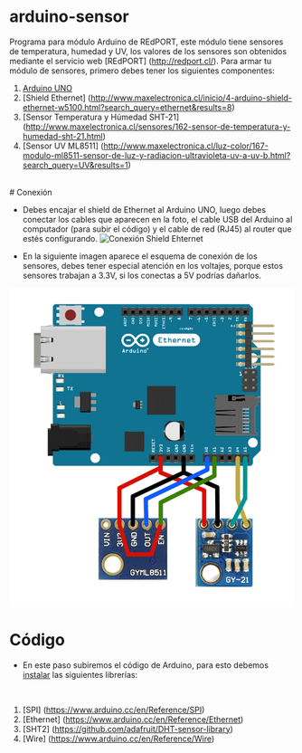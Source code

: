 # arduino-sensor
Programa para módulo Arduino de REdPORT, este módulo tiene sensores de temperatura, humedad y UV, los valores de los sensores son obtenidos mediante el servicio web [REdPORT] (http://redport.cl/). Para armar tu módulo de sensores, primero debes tener los siguientes componentes:

1. [Arduino UNO](http://www.maxelectronica.cl/inicio/25-arduino-uno-r3-cable-usb-5-cables-m-m-5-cables-h-h.html)
2. [Shield Ethernet] (http://www.maxelectronica.cl/inicio/4-arduino-shield-ethernet-w5100.html?search_query=ethernet&results=8)
3. [Sensor Temperatura y Húmedad SHT-21] (http://www.maxelectronica.cl/sensores/162-sensor-de-temperatura-y-humedad-sht-21.html)
4. [Sensor UV ML8511] (http://www.maxelectronica.cl/luz-color/167-modulo-ml8511-sensor-de-luz-y-radiacion-ultravioleta-uv-a-uv-b.html?search_query=UV&results=1)

</br>
# Conexión 

* Debes encajar el shield de Ethernet al Arduino UNO, luego debes conectar los cables que aparecen en la foto, el cable USB del Arduino al computador (para subir el código) y el cable de red (RJ45) al router que estés configurando. 
![Conexión Shield Ehternet](http://microfun.es/img/web5.jpg "Conexión Shield Ehternet")

* En la siguiente imagen aparece el esquema de conexión de los sensores, debes tener especial atención en los voltajes, porque estos sensores trabajan a 3.3V, si los conectas a 5V podrías dañarlos.

![Conexiones](https://github.com/mesh-redport/arduino-sensor/blob/master/img/conexiones.png?raw=true "Conexiones")

# Código

* En este paso subiremos el código de Arduino, para esto debemos [instalar](https://www.arduino.cc/en/Guide/Libraries) las siguientes librerías:
</br>

1. [SPI] (https://www.arduino.cc/en/Reference/SPI)
2. [Ethernet] (https://www.arduino.cc/en/Reference/Ethernet)
3. [SHT2] (https://github.com/adafruit/DHT-sensor-library)
4. [Wire] (https://www.arduino.cc/en/Reference/Wire)



